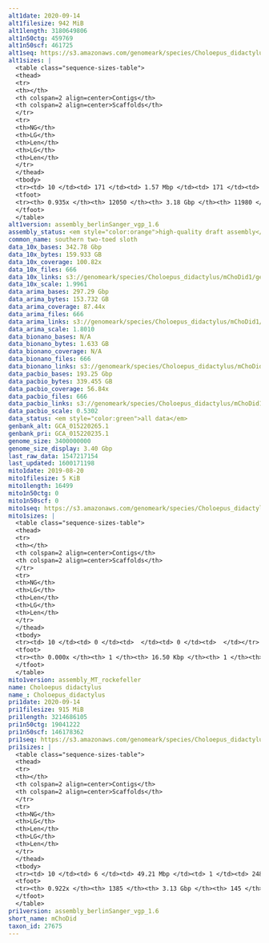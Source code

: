 ```yaml
---
alt1date: 2020-09-14
alt1filesize: 942 MiB
alt1length: 3180649806
alt1n50ctg: 459769
alt1n50scf: 461725
alt1seq: https://s3.amazonaws.com/genomeark/species/Choloepus_didactylus/mChoDid1/assembly_berlinSanger_vgp_1.6/mChoDid1.alt.asm.20200914.fasta.gz
alt1sizes: |
  <table class="sequence-sizes-table">
  <thead>
  <tr>
  <th></th>
  <th colspan=2 align=center>Contigs</th>
  <th colspan=2 align=center>Scaffolds</th>
  </tr>
  <tr>
  <th>NG</th>
  <th>LG</th>
  <th>Len</th>
  <th>LG</th>
  <th>Len</th>
  </tr>
  </thead>
  <tbody>
  <tr><td> 10 </td><td> 171 </td><td> 1.57 Mbp </td><td> 171 </td><td> 1.57 Mbp </td></tr>  <tr><td> 20 </td><td> 431 </td><td> 1.13 Mbp </td><td> 431 </td><td> 1.13 Mbp </td></tr>  <tr><td> 30 </td><td> 782 </td><td> 0.85 Mbp </td><td> 782 </td><td> 0.85 Mbp </td></tr>  <tr><td> 40 </td><td> 1248 </td><td> 0.63 Mbp </td><td> 1248 </td><td> 0.63 Mbp </td></tr>  <tr style="background-color:#cccccc;"><td> 50 </td><td> 1880 </td><td> 459.77 Kbp </td><td> 1880 </td><td> 461.73 Kbp </td></tr>  <tr><td> 60 </td><td> 2773 </td><td> 311.30 Kbp </td><td> 2770 </td><td> 312.67 Kbp </td></tr>  <tr><td> 70 </td><td> 4103 </td><td> 211.53 Kbp </td><td> 4096 </td><td> 212.10 Kbp </td></tr>  <tr><td> 80 </td><td> 6073 </td><td> 139.04 Kbp </td><td> 6060 </td><td> 139.40 Kbp </td></tr>  <tr><td> 90 </td><td> 9338 </td><td> 73.00 Kbp </td><td> 9316 </td><td> 73.22 Kbp </td></tr>  <tr><td> 100 </td><td> 0 </td><td>  </td><td> 0 </td><td>  </td></tr>  </tbody>
  <tfoot>
  <tr><th> 0.935x </th><th> 12050 </th><th> 3.18 Gbp </th><th> 11980 </th><th> 3.18 Gbp </th></tr>
  </tfoot>
  </table>
alt1version: assembly_berlinSanger_vgp_1.6
assembly_status: <em style="color:orange">high-quality draft assembly</em>
common_name: southern two-toed sloth
data_10x_bases: 342.78 Gbp
data_10x_bytes: 159.933 GB
data_10x_coverage: 100.82x
data_10x_files: 666
data_10x_links: s3://genomeark/species/Choloepus_didactylus/mChoDid1/genomic_data/10x/<br>
data_10x_scale: 1.9961
data_arima_bases: 297.29 Gbp
data_arima_bytes: 153.732 GB
data_arima_coverage: 87.44x
data_arima_files: 666
data_arima_links: s3://genomeark/species/Choloepus_didactylus/mChoDid1/genomic_data/arima/<br>
data_arima_scale: 1.8010
data_bionano_bases: N/A
data_bionano_bytes: 1.633 GB
data_bionano_coverage: N/A
data_bionano_files: 666
data_bionano_links: s3://genomeark/species/Choloepus_didactylus/mChoDid1/genomic_data/bionano/<br>
data_pacbio_bases: 193.25 Gbp
data_pacbio_bytes: 339.455 GB
data_pacbio_coverage: 56.84x
data_pacbio_files: 666
data_pacbio_links: s3://genomeark/species/Choloepus_didactylus/mChoDid1/genomic_data/pacbio/<br>
data_pacbio_scale: 0.5302
data_status: <em style="color:green">all data</em>
genbank_alt: GCA_015220265.1
genbank_pri: GCA_015220235.1
genome_size: 3400000000
genome_size_display: 3.40 Gbp
last_raw_data: 1547217154
last_updated: 1600171198
mito1date: 2019-08-20
mito1filesize: 5 KiB
mito1length: 16499
mito1n50ctg: 0
mito1n50scf: 0
mito1seq: https://s3.amazonaws.com/genomeark/species/Choloepus_didactylus/mChoDid1/assembly_MT_rockefeller/mChoDid1.MT.20190820.fasta.gz
mito1sizes: |
  <table class="sequence-sizes-table">
  <thead>
  <tr>
  <th></th>
  <th colspan=2 align=center>Contigs</th>
  <th colspan=2 align=center>Scaffolds</th>
  </tr>
  <tr>
  <th>NG</th>
  <th>LG</th>
  <th>Len</th>
  <th>LG</th>
  <th>Len</th>
  </tr>
  </thead>
  <tbody>
  <tr><td> 10 </td><td> 0 </td><td>  </td><td> 0 </td><td>  </td></tr>  <tr><td> 20 </td><td> 0 </td><td>  </td><td> 0 </td><td>  </td></tr>  <tr><td> 30 </td><td> 0 </td><td>  </td><td> 0 </td><td>  </td></tr>  <tr><td> 40 </td><td> 0 </td><td>  </td><td> 0 </td><td>  </td></tr>  <tr style="background-color:#cccccc;"><td> 50 </td><td> 0 </td><td style="background-color:#ff8888;">  </td><td> 0 </td><td style="background-color:#ff8888;">  </td></tr>  <tr><td> 60 </td><td> 0 </td><td>  </td><td> 0 </td><td>  </td></tr>  <tr><td> 70 </td><td> 0 </td><td>  </td><td> 0 </td><td>  </td></tr>  <tr><td> 80 </td><td> 0 </td><td>  </td><td> 0 </td><td>  </td></tr>  <tr><td> 90 </td><td> 0 </td><td>  </td><td> 0 </td><td>  </td></tr>  <tr><td> 100 </td><td> 0 </td><td>  </td><td> 0 </td><td>  </td></tr>  </tbody>
  <tfoot>
  <tr><th> 0.000x </th><th> 1 </th><th> 16.50 Kbp </th><th> 1 </th><th> 16.50 Kbp </th></tr>
  </tfoot>
  </table>
mito1version: assembly_MT_rockefeller
name: Choloepus didactylus
name_: Choloepus_didactylus
pri1date: 2020-09-14
pri1filesize: 915 MiB
pri1length: 3214686105
pri1n50ctg: 19041222
pri1n50scf: 146178362
pri1seq: https://s3.amazonaws.com/genomeark/species/Choloepus_didactylus/mChoDid1/assembly_berlinSanger_vgp_1.6/mChoDid1.pri.asm.20200914.fasta.gz
pri1sizes: |
  <table class="sequence-sizes-table">
  <thead>
  <tr>
  <th></th>
  <th colspan=2 align=center>Contigs</th>
  <th colspan=2 align=center>Scaffolds</th>
  </tr>
  <tr>
  <th>NG</th>
  <th>LG</th>
  <th>Len</th>
  <th>LG</th>
  <th>Len</th>
  </tr>
  </thead>
  <tbody>
  <tr><td> 10 </td><td> 6 </td><td> 49.21 Mbp </td><td> 1 </td><td> 248.08 Mbp </td></tr>  <tr><td> 20 </td><td> 13 </td><td> 38.79 Mbp </td><td> 2 </td><td> 223.23 Mbp </td></tr>  <tr><td> 30 </td><td> 23 </td><td> 32.32 Mbp </td><td> 4 </td><td> 193.84 Mbp </td></tr>  <tr><td> 40 </td><td> 35 </td><td> 24.60 Mbp </td><td> 6 </td><td> 156.66 Mbp </td></tr>  <tr style="background-color:#cccccc;"><td> 50 </td><td> 51 </td><td style="background-color:#88ff88;"> 19.04 Mbp </td><td> 8 </td><td style="background-color:#88ff88;"> 146.18 Mbp </td></tr>  <tr><td> 60 </td><td> 75 </td><td> 10.92 Mbp </td><td> 11 </td><td> 102.98 Mbp </td></tr>  <tr><td> 70 </td><td> 117 </td><td> 5.42 Mbp </td><td> 14 </td><td> 90.81 Mbp </td></tr>  <tr><td> 80 </td><td> 215 </td><td> 2.09 Mbp </td><td> 18 </td><td> 77.03 Mbp </td></tr>  <tr><td> 90 </td><td> 642 </td><td> 282.53 Kbp </td><td> 25 </td><td> 26.63 Mbp </td></tr>  <tr><td> 100 </td><td> 0 </td><td>  </td><td> 0 </td><td>  </td></tr>  </tbody>
  <tfoot>
  <tr><th> 0.922x </th><th> 1385 </th><th> 3.13 Gbp </th><th> 145 </th><th> 3.21 Gbp </th></tr>
  </tfoot>
  </table>
pri1version: assembly_berlinSanger_vgp_1.6
short_name: mChoDid
taxon_id: 27675
---
```

